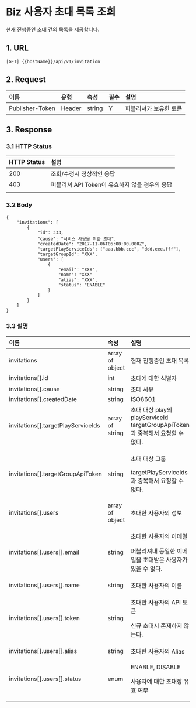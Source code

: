 # Biz 사용자 초대 목록 조회

현재 진행중인 초대 건의 목록을 제공합니다.

## 1. URL <a id="Biz&#xC0AC;&#xC6A9;&#xC790;&#xCD08;&#xB300;&#xBAA9;&#xB85D;&#xC870;&#xD68C;v1-1.URL"></a>

```text
[GET] {{hostName}}/api/v1/invitation
```

## 2. Request <a id="Biz&#xC0AC;&#xC6A9;&#xC790;&#xCD08;&#xB300;&#xBAA9;&#xB85D;&#xC870;&#xD68C;v1-2.Request"></a>

| 이름 | 유형 | 속성 | 필수 | 설명 |
| :--- | :--- | :--- | :--- | :--- |
| Publisher-Token | Header | string | Y | 퍼블리셔가 보유한 토큰 |

## 3. Response <a id="Biz&#xC0AC;&#xC6A9;&#xC790;&#xCD08;&#xB300;&#xBAA9;&#xB85D;&#xC870;&#xD68C;v1-3.Response"></a>

### 3.1 HTTP Status <a id="Biz&#xC0AC;&#xC6A9;&#xC790;&#xCD08;&#xB300;&#xBAA9;&#xB85D;&#xC870;&#xD68C;v1-3.1HTTPStatus"></a>

| HTTP Status | 설명 |
| :--- | :--- |
| 200 | 조회/수정시 정상적인 응답 |
| 403 | 퍼블리셔 API Token이 유효하지 않을 경우의 응답 |
|  |  |

### 3.2 Body <a id="Biz&#xC0AC;&#xC6A9;&#xC790;&#xCD08;&#xB300;&#xBAA9;&#xB85D;&#xC870;&#xD68C;v1-3.2Body"></a>

```text
{
    "invitations": [
        {
            "id": 333,
            "cause": "서비스 사용을 위한 초대",
            "createdDate": "2017-11-06T06:00:00.000Z",
            "targetPlayServiceIds": ["aaa.bbb.ccc", "ddd.eee.fff"],
            "targetGroupId": "XXX",
            "users": [
                {
                    "email": "XXX",
                    "name": "XXX"
                    "alias": "XXX",
                    "status": "ENABLE"
                }
            ]
        }
    ]
}
```

### 3.3 설명 <a id="Biz&#xC0AC;&#xC6A9;&#xC790;&#xCD08;&#xB300;&#xBAA9;&#xB85D;&#xC870;&#xD68C;v1-3.3&#xC124;&#xBA85;"></a>

<table>
  <thead>
    <tr>
      <th style="text-align:left">&#xC774;&#xB984;</th>
      <th style="text-align:left">&#xC18D;&#xC131;</th>
      <th style="text-align:left">&#xC124;&#xBA85;</th>
    </tr>
  </thead>
  <tbody>
    <tr>
      <td style="text-align:left">invitations</td>
      <td style="text-align:left">array of object</td>
      <td style="text-align:left">&#xD604;&#xC7AC; &#xC9C4;&#xD589;&#xC911;&#xC778; &#xCD08;&#xB300; &#xBAA9;&#xB85D;</td>
    </tr>
    <tr>
      <td style="text-align:left">invitations[].id</td>
      <td style="text-align:left">int</td>
      <td style="text-align:left">&#xCD08;&#xB300;&#xC5D0; &#xB300;&#xD55C; &#xC2DD;&#xBCC4;&#xC790;</td>
    </tr>
    <tr>
      <td style="text-align:left">invitations[].cause</td>
      <td style="text-align:left">string</td>
      <td style="text-align:left">&#xCD08;&#xB300; &#xC0AC;&#xC720;</td>
    </tr>
    <tr>
      <td style="text-align:left">invitations[].createdDate</td>
      <td style="text-align:left">string</td>
      <td style="text-align:left">ISO8601</td>
    </tr>
    <tr>
      <td style="text-align:left">invitations[].targetPlayServiceIds</td>
      <td style="text-align:left">array of string</td>
      <td style="text-align:left">&#xCD08;&#xB300; &#xB300;&#xC0C1; play&#xC758; playServiceId
        <br />targetGroupApiToken &#xACFC; &#xC911;&#xBCF5;&#xD574;&#xC11C; &#xC694;&#xCCAD;&#xD560;
        &#xC218; &#xC5C6;&#xB2E4;.</td>
    </tr>
    <tr>
      <td style="text-align:left">invitations[].targetGroupApiToken</td>
      <td style="text-align:left">string</td>
      <td style="text-align:left">
        <p>&#xCD08;&#xB300; &#xB300;&#xC0C1; &#xADF8;&#xB8F9;</p>
        <p>targetPlayServiceIds &#xACFC; &#xC911;&#xBCF5;&#xD574;&#xC11C; &#xC694;&#xCCAD;&#xD560;
          &#xC218; &#xC5C6;&#xB2E4;.</p>
      </td>
    </tr>
    <tr>
      <td style="text-align:left">invitations[].users</td>
      <td style="text-align:left">array of object</td>
      <td style="text-align:left">&#xCD08;&#xB300;&#xD55C; &#xC0AC;&#xC6A9;&#xC790;&#xC758; &#xC815;&#xBCF4;</td>
    </tr>
    <tr>
      <td style="text-align:left">invitations[].users[].email</td>
      <td style="text-align:left">string</td>
      <td style="text-align:left">
        <p>&#xCD08;&#xB300;&#xD55C; &#xC0AC;&#xC6A9;&#xC790;&#xC758; &#xC774;&#xBA54;&#xC77C;</p>
        <p>&#xD37C;&#xBE14;&#xB9AC;&#xC154;&#xB0B4; &#xB3D9;&#xC77C;&#xD55C; &#xC774;&#xBA54;&#xC77C;&#xC744;
          &#xCD08;&#xB300;&#xBC1B;&#xC740; &#xC0AC;&#xC6A9;&#xC790;&#xAC00; &#xC788;&#xC744;
          &#xC218; &#xC5C6;&#xB2E4;.</p>
      </td>
    </tr>
    <tr>
      <td style="text-align:left">invitations[].users[].name</td>
      <td style="text-align:left">string</td>
      <td style="text-align:left">&#xCD08;&#xB300;&#xD55C; &#xC0AC;&#xC6A9;&#xC790;&#xC758; &#xC774;&#xB984;</td>
    </tr>
    <tr>
      <td style="text-align:left">invitations[].users[].token</td>
      <td style="text-align:left">string</td>
      <td style="text-align:left">
        <p>&#xCD08;&#xB300;&#xD55C; &#xC0AC;&#xC6A9;&#xC790;&#xC758; API &#xD1A0;&#xD070;</p>
        <p>&#xC2E0;&#xADDC; &#xCD08;&#xB300;&#xC2DC; &#xC874;&#xC7AC;&#xD558;&#xC9C0;
          &#xC54A;&#xB294;&#xB2E4;.</p>
      </td>
    </tr>
    <tr>
      <td style="text-align:left">invitations[].users[].alias</td>
      <td style="text-align:left">string</td>
      <td style="text-align:left">&#xCD08;&#xB300;&#xD55C; &#xC0AC;&#xC6A9;&#xC790;&#xC758; Alias</td>
    </tr>
    <tr>
      <td style="text-align:left">invitations[].users[].status</td>
      <td style="text-align:left">enum</td>
      <td style="text-align:left">
        <p>ENABLE, DISABLE</p>
        <p>&#xC0AC;&#xC6A9;&#xC790;&#xC5D0; &#xB300;&#xD55C; &#xCD08;&#xB300;&#xC7A5;
          &#xC720;&#xD6A8; &#xC5EC;&#xBD80;</p>
      </td>
    </tr>
  </tbody>
</table>

